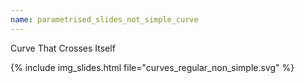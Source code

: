 ```yaml
---
name: parametrised_slides_not_simple_curve
---
```


Curve That Crosses Itself

{% include img_slides.html file="curves_regular_non_simple.svg" %}
